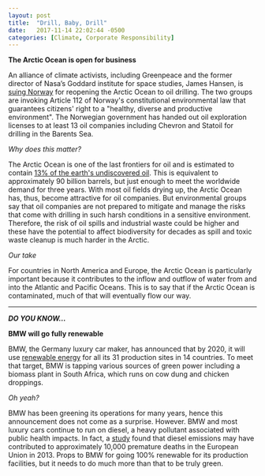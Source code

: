 ```yaml
---
layout: post
title:  "Drill, Baby, Drill"
date:   2017-11-14 22:02:44 -0500
categories: [Climate, Corporate Responsibility]
---
```


**The Arctic Ocean is open for business**

An alliance of climate activists, including Greenpeace and the former director of Nasa’s Goddard institute for space studies, James Hansen, is [suing Norway](https://www.theguardian.com/environment/2016/oct/18/norway-faces-climate-lawsuit-over-oil-exploration-plans) for reopening the Arctic Ocean to oil drilling. The two groups are invoking Article 112 of Norway's constitutional environmental law that guarantees citizens' right to a "healthy, diverse and productive environment". The Norwegian government has handed out oil exploration licenses to at least 13 oil companies including Chevron and Statoil for drilling in the Barents Sea.

*Why does this matter?*

The Arctic Ocean is one of the last frontiers for oil and is estimated to contain [13% of the earth's undiscovered oil](http://www.greenpeace.org/international/en/campaigns/climate-change/arctic-impacts/The-dangers-of-Arctic-oil/). This is equivalent to approximately 90 billion barrels, but just enough to meet the worldwide demand for three years. With most oil fields drying up, the Arctic Ocean has, thus, become attractive for oil companies. But environmental groups say that oil companies are not prepared to mitigate and manage the risks that come with drilling in such harsh conditions in a sensitive environment. Therefore, the risk of oil spills and industrial waste could be higher and these have the potential to affect biodiversity for decades as spill and toxic waste cleanup is much harder in the Arctic.

*Our take*

For countries in North America and Europe, the Arctic Ocean is particularly important because it contributes to the inflow and outflow of water from and into the Atlantic and Pacific Oceans. This is to say that if the Arctic Ocean is contaminated, much of that will eventually flow our way.

* * *

***DO YOU KNOW...***

**BMW will go fully renewable**

BMW, the Germany luxury car maker, has announced that by 2020, it will use [renewable energy](https://www.bloomberg.com/news/articles/2017-11-14/bmw-dumps-coal-for-cow-pies-in-pledge-for-100-renewable-power) for all its 31 production sites in 14 countries. To meet that target, BMW is tapping various sources of green power including a biomass plant in South Africa, which runs on cow dung and chicken droppings.

*Oh yeah?*

BMW has been greening its operations for many years, hence this announcement does not come as a surprise. However. BMW and most luxury cars continue to run on diesel, a heavy pollutant associated with public health impacts. In fact, a [study](http://pure.iiasa.ac.at/14823/) found that diesel emissions may have contributed to approximately 10,000 premature deaths in the European Union in 2013. Props to BMW for going 100% renewable for its production facilities, but it needs to do much more than that to be truly green.
